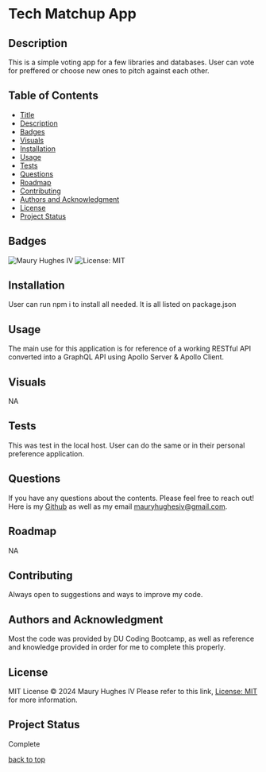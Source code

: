<a id="title"></a>
# Tech Matchup App 

<a id="description"></a>
## Description
This is a simple voting app for a few libraries and databases. User can vote for preffered or choose new ones to pitch against each other.

## Table of Contents
- [Title](#title)
- [Description](#description)
- [Badges](#badges)
- [Visuals](#visuals)
- [Installation](#installation)
- [Usage](#usage)
- [Tests](#tests)
- [Questions](#questions)
- [Roadmap](#roadmap)
- [Contributing](#contributing)
- [Authors and Acknowledgment](#acknowledgment)
- [License](#license)
- [Project Status](#status)

<a id="badges"></a>
## Badges
![Maury Hughes IV](https://img.shields.io/badge/Maury%20Hughes%20IV-5A2BE2)
![License: MIT](https://img.shields.io/badge/License-MIT-yellow.svg)

<a id="installation"></a>
## Installation
User can run npm i to install all needed. It is all listed on package.json

<a id="usage"></a>
## Usage
The main use for this application is for reference of a working RESTful API converted into a GraphQL API using Apollo Server & Apollo Client.

<a id="Visuals"></a>
## Visuals
NA

<a id="tests"></a>
## Tests
This was test in the local host. User can do the same or in their personal preference application.

<a id="questions"></a>
## Questions
If you have any questions about the contents. Please feel free to reach out!
Here is my [Github](https://github.com/MauryIV) as well as my email <mauryhughesiv@gmail.com>.

<a id="roadmap"></a>
## Roadmap
NA

<a id="contributing"></a>
## Contributing
Always open to suggestions and ways to improve my code.

<a id="acknowledgment"></a>
## Authors and Acknowledgment
Most the code was provided by DU Coding Bootcamp, as well as reference and knowledge provided in order for me to complete this properly.

<a id="license"></a>
## License
MIT License © 2024 Maury Hughes IV
Please refer to this link, [License: MIT](https://opensource.org/licenses/MIT) for more information.

<a id="status"></a>
## Project Status
Complete

[back to top](#title)
